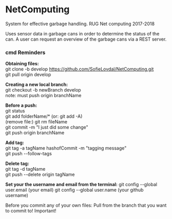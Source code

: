# NetComputing
System for effective garbage handling. RUG Net computing 2017-2018

Uses sensor data in garbage cans in order to determine the status of the can.
A user can request an overview of the garbage cans via a REST server.

### cmd Reminders ###
**Obtaining files:**  
git clone -b develop https://github.com/SofieLovdal/NetComputing.git  
git pull origin develop  

**Creating a new local branch:**  
git checkout -b newBranch develop  
note: must push origin branchName  

**Before a push:**  
git status  
git add folderName/* (or: git add -A)  
(remove file:) git rm fileName  
git commit -m "I just did some change"  
git push origin branchName  

**Add tag:**  
git tag -a tagName hashofCommit -m "tagging message"  
git push --follow-tags  

**Delete tag:**  
git tag -d tagName  
git push --delete origin tagName

**Set your the username and email from the terminal:**
git config --global user.email (your email)
git config --global user.name (your github username)

Before you commit any of your own files: Pull from the branch that you want to commit to! Important!

